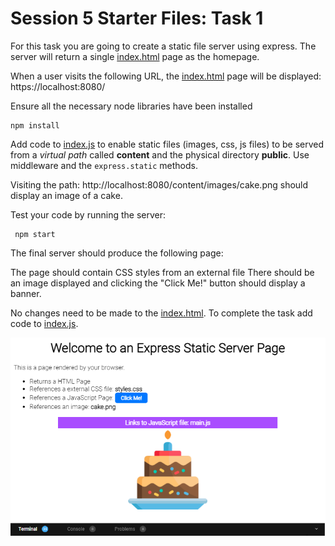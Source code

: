 # Session 5 Starter Files: Task 1

For this task you are going to create a static file server using express.
The server will return a single [index.html](./src/public/index.html) page as the homepage.

When a user visits the following URL, the [index.html](./src/public/index.html)  page will be displayed:
https://localhost:8080/

Ensure all the necessary node libraries have been installed

```
npm install
```

Add code to [index.js](./src/index.js) to enable static files (images, css, js files) to be served from a _virtual path_ called **content** and the physical directory **public**. Use middleware and the `express.static` methods.

Visiting the path: http://localhost:8080/content/images/cake.png should display an image of a cake.

Test your code by running the server:

```
 npm start
```

The final server should produce the following page:

The page should contain CSS styles from an external file
There should be an image displayed and clicking the "Click Me!" button should display a banner.

No changes need to be made to the [index.html](./src/public/index.html). To complete the task add code to [index.js](./src/index.js).

![Screenshot of Static Server](screenshot.png)